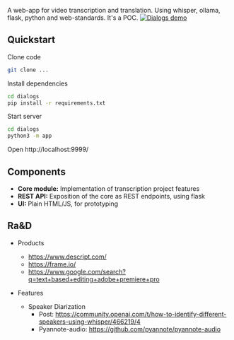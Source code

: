 A web-app for video transcription and translation. Using whisper, ollama, flask, python and web-standards. It's a POC.
[![Dialogs demo](https://img.youtube.com/vi/DEJq_zsyxpQ/maxresdefault.jpg)](https://www.youtube.com/watch?v=DEJq_zsyxpQ)


Quickstart
-

Clone code
```sh
git clone ...
```
Install dependencies
```sh
cd dialogs
pip install -r requirements.txt
```
Start server
```sh
cd dialogs
python3 -m app
```
Open http://localhost:9999/


Components
-
- **Core module:** Implementation of transcription project features
- **REST API:** Exposition of the core as REST endpoints, using flask
- **UI:** Plain HTML/JS, for prototyping


Ra&D
-
- Products
  - https://www.descript.com/
  - https://frame.io/
  - https://www.google.com/search?q=text+based+editing+adobe+premiere+pro

- Features
  - Speaker Diarization
    - Post: https://community.openai.com/t/how-to-identify-different-speakers-using-whisper/466219/4
    - Pyannote-audio: https://github.com/pyannote/pyannote-audio